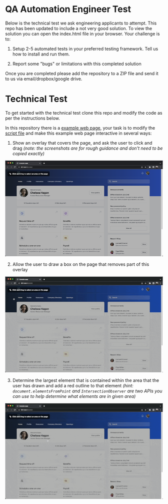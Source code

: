 # QA Automation Engineer Test

Below is the technical test we ask engineering applicants to attempt. This repo has been updated to include a not very good solution. To view the solution you can open the index.html file in your browser. Your challenge is to:

1. Setup 2-5 automated tests in your preferred testing framework. Tell us how to install and run them.

2. Report some "bugs" or limitations with this completed solution

Once you are completed please add the repository to a ZIP file and send it to us via email/dropbox/google drive.

# Technical Test

To get started with the technical test clone this repo and modify the code as per the instructions below.

In this repository there is a [example web page](index.html), your task is to modify the [script file](script.js) and make this example web page interactive in several ways:

1. Show an overlay that covers the page, and ask the user to click and drag _(note: the screenshots are for rough guidance and don't need to be copied exactly)_

![overlay](./screenshots/overlay.png)

2. Allow the user to draw a box on the page that removes part of this overlay

![drag](./screenshots/drag.gif)

3. Determine the largest element that is contained within the area that the user has drawn and add a red outline to that element _(hint: `document.elementsFromPoint` and `IntersectionObserver` are two APIs you can use to help determine what elements are in given area)_

![highlight](./screenshots/highlight.gif)
